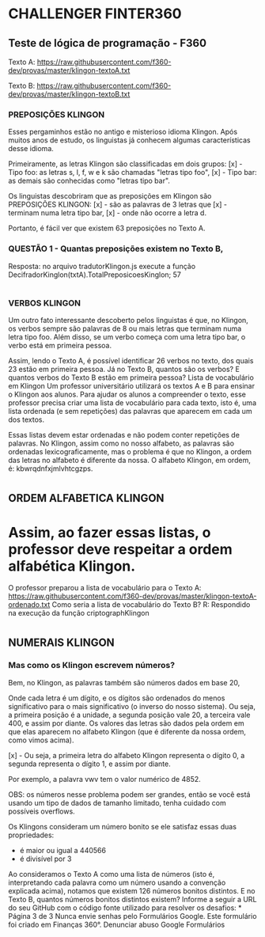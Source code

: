 # CHALLENGER FINTER360



## Teste de lógica de programação - F360
 
Texto A:
https://raw.githubusercontent.com/f360-dev/provas/master/klingon-textoA.txt

Texto B:
https://raw.githubusercontent.com/f360-dev/provas/master/klingon-textoB.txt

### PREPOSIÇÕES KLINGON 
Esses pergaminhos estão no antigo e misterioso idioma Klingon. Após muitos anos de estudo, os linguistas já conhecem algumas características desse idioma.

Primeiramente, as letras Klingon são classificadas em dois grupos: 
   [x] - Tipo foo: as letras s, l, f, w e k são chamadas "letras tipo foo", 
   [x] - Tipo bar: as demais são conhecidas como "letras tipo bar".

Os linguistas descobriram que as preposições em Klingon são 
   PREPOSIÇÕES KLINGON: 
   [x] - são as palavras de 3 letras que 
   [x] - terminam numa letra tipo bar, 
   [x] - onde não ocorre a letra d. 
   
Portanto, é fácil ver que existem 63 preposições no Texto A.

### QUESTÃO 1 - Quantas preposições existem no Texto B, 
Resposta: 
   no arquivo tradutorKlingon.js
   execute a função DecifradorKinglon(txtA).TotalPreposicoesKinglon;
   57
# 

### VERBOS KLINGON

Um outro fato interessante descoberto pelos linguistas é que, no Klingon, os verbos sempre são palavras de 8 ou mais letras que terminam numa letra tipo foo. Além disso, se um verbo começa com uma letra tipo bar, o verbo está em primeira pessoa.

Assim, lendo o Texto A, é possível identificar 26 verbos no texto, dos quais 23 estão em primeira pessoa.
Já no Texto B, quantos são os verbos?
E quantos verbos do Texto B estão em primeira pessoa?
Lista de vocabulário em Klingon
Um professor universitário utilizará os textos A e B para ensinar o Klingon aos alunos. Para ajudar os alunos a compreender o texto, esse professor precisa criar uma lista de vocabulário para cada texto, isto é, uma lista ordenada (e sem repetições) das palavras que aparecem em cada um dos textos.

Essas listas devem estar ordenadas e não podem conter repetições de palavras. No Klingon, assim como no nosso alfabeto, as palavras são ordenadas lexicograficamente, mas o problema é que no Klingon, a ordem das letras no alfabeto é diferente da nossa. O alfabeto Klingon, em ordem, é: 
kbwrqdnfxjmlvhtcgzps. 

#

## ORDEM ALFABETICA KLINGON
# Assim, ao fazer essas listas, o professor deve respeitar a ordem alfabética Klingon.

O professor preparou a lista de vocabulário para o Texto A:
https://raw.githubusercontent.com/f360-dev/provas/master/klingon-textoA-ordenado.txt
Como seria a lista de vocabulário do Texto B?
R: Respondido na execução da função criptographKlingon

# 

## NUMERAIS KLINGON
### Mas como os Klingon escrevem números?
Bem, no Klingon, as palavras também são números dados em base 20, 

Onde cada letra é um dígito, e os dígitos são ordenados do menos significativo para o mais significativo (o inverso do nosso sistema). Ou seja, a primeira posição é a unidade, a segunda posição vale 20, a terceira vale 400, e assim por diante. Os valores das letras são dados pela ordem em que elas aparecem no alfabeto Klingon (que é diferente da nossa ordem, como vimos acima). 

[x] - Ou seja, a primeira letra do alfabeto Klingon representa o dígito 0, a segunda representa o dígito 1, e assim por diante.

Por exemplo, a palavra vwv tem o valor numérico de 4852.

OBS: os números nesse problema podem ser grandes, então se você está usando um tipo de dados de tamanho limitado, tenha cuidado com possíveis overflows.

Os Klingons consideram um número bonito se ele satisfaz essas duas propriedades:

- é maior ou igual a 440566
- é divisível por 3

Ao consideramos o Texto A como uma lista de números (isto é, interpretando cada palavra como um número usando a convenção explicada acima), notamos que existem 126 números bonitos distintos.
E no Texto B, quantos números bonitos distintos existem?
Informe a seguir a URL do seu GitHub com o código fonte utilizado para resolver os desafios: *
Página 3 de 3
Nunca envie senhas pelo Formulários Google.
Este formulário foi criado em Finanças 360°. Denunciar abuso
Google Formulários